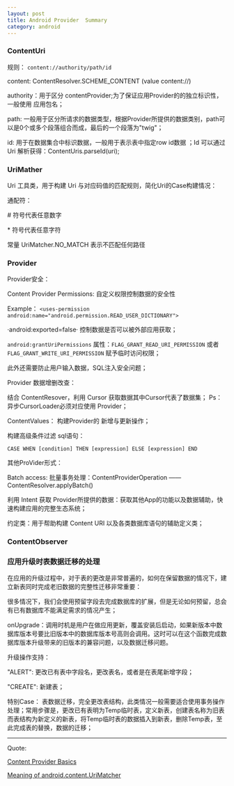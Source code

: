 ```yaml
---
layout: post
title: Android Provider  Summary
category: android
---
```


### ContentUri

规则： `content://authority/path/id`

content: ContentResolver.SCHEME_CONTENT (value content://)

authority：用于区分 contentProvider;为了保证应用Provider的的独立标识性，一般使用 应用包名；

path: 一般用于区分所请求的数据类型，根据Provider所提供的数据类别，path可以是0个或多个段落组合而成，最后的一个段落为"twig"；

id: 用于在数据集合中标识数据，一般用于表示表中指定row id数据 ；Id 可以通过 Uri 解析获得：ContentUris.parseId(uri);  


###  UriMather

Uri 工具类，用于构建 Uri 与对应码值的匹配规则，简化Uri的Case构建情况：

通配符：

\# 符号代表任意数字

\* 符号代表任意字符

常量 UriMatcher.NO_MATCH 表示不匹配任何路径




### Provider

Provider安全：

Content Provider Permissions:  自定义权限控制数据的安全性

Example： `<uses-permission android:name="android.permission.READ_USER_DICTIONARY">`

·android:exported=false· 控制数据是否可以被外部应用获取；

`android:grantUriPermissions` 属性：`FLAG_GRANT_READ_URI_PERMISSION` 或者 `FLAG_GRANT_WRITE_URI_PERMISSION`  赋予临时访问权限；

此外还需要防止用户输入数据，SQL注入安全问题；


Provider 数据增删改查：

结合 ContentResover，利用 Cursor 获取数据其中Cursor代表了数据集； Ps：异步CursorLoader必须对应使用 Provider；


ContentValues： 构建Provider的 新增与更新操作；

构建高级条件过滤 sql语句：

`CASE WHEN [condition] THEN [expression] ELSE [expression] END`


其他ProVider形式：

Batch access: 批量事务处理：ContentProviderOperation ——  ContentResolver.applyBatch()

利用 Intent 获取 Provider所提供的数据：获取其他App的功能以及数据辅助，快速构建应用的完整生态系统；

约定类：用于帮助构建 Content URI 以及各类数据库语句的辅助定义类；


### ContentObserver






### 应用升级时表数据迁移的处理

在应用的升级过程中，对于表的更改是非常普遍的，如何在保留数据的情况下，建立新表同时完成老旧数据的完整性迁移非常重要：

很多情况下，我们会使用预留字段去完成数据库的扩展，但是无论如何预留，总会有已有数据库不能满足需求的情况产生；


onUpgrade：调用时机是用户在做应用更新，覆盖安装后启动，如果新版本中数据库版本号要比旧版本中的数据库版本号高则会调用。这时可以在这个函数完成数据库版本升级带来的旧版本的兼容问题，以及数据迁移问题。

升级操作支持：

"ALERT":  更改已有表中字段名，更改表名，或者是在表尾新增字段；

"CREATE": 新建表；

特别Case： 表数据迁移，完全更改表结构，此类情况一般需要适合使用事务操作处理；常用步骤是，更改已有表明为Temp临时表，定义新表，创建表名称为旧表而表结构为新定义的新表，将Temp临时表的数据插入到新表，删除Temp表，至此完成表的替换，数据的迁移；

---

Quote:

[Content Provider Basics](http://developer.android.com/guide/topics/providers/content-provider-basics.html#Permissions)

[Meaning of android.content.UriMatcher](http://stackoverflow.com/questions/26901644/meaning-of-android-content-urimatcher)
